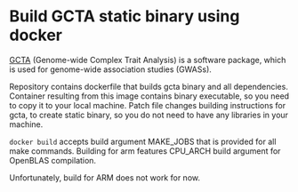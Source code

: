 # Build GCTA static binary using docker

[GCTA](https://github.com/jianyangqt/gcta) (Genome-wide Complex Trait Analysis) is a software package, which is used for genome-wide association studies (GWASs).

Repository contains dockerfile that builds gcta binary and all dependencies.
Container resulting from this image contains binary executable, so you need to copy it to your local machine.
Patch file changes building instructions for gcta, to create static binary, so you do not need to have any libraries in your machine.

`docker build` accepts build argument MAKE_JOBS that is provided for all make commands. Building for arm features CPU_ARCH build argument for OpenBLAS compilation.

Unfortunately, build for ARM does not work for now.
